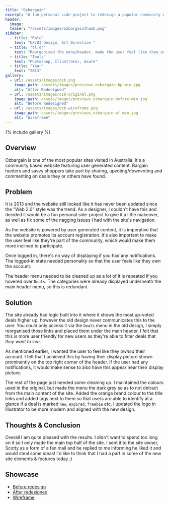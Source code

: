 ```yaml
---
title: "Ozbargain"
excerpt: "A fun personal side-project to redesign a popular community website"
header:
  image:
  teaser: "/assets/images/ozbargainthumb.png"
sidebar:
  - title: "Role"
    text: "UX/UI Design, Art Direction "
  - title: "tl;dr"
    text: "Reorganised the menu/header, made the user feel like they owned their account and felt a part of the community. Site owner liked it and mentioned he may steal some ideas!"
  - title: "Tools"
    text: "Photoshop, Illustrator, Axure"
  - title: "Year"
    text: "2013"
gallery:
  - url: /assets/images/ozb.png
    image_path: /assets/images/previews_ozbargain-hp-min.jpg
    alt: "After Redesigned"
  - url: /assets/images/ozb-original.png
    image_path: assets/images/previews_ozbargain-before-min.jpg
    alt: "Before Redesigned"
  - url: /assets/images/ozb-wireframe.png
    image_path: assets/images/previews_ozbargain-wf-min.jpg
    alt: "Wireframe"
---
```


{% include gallery %}

## Overview
Ozbargain is one of the most popular sites visited in Australia. It's a community based website featuring user generated content. Bargain hunters and savvy shoppers take part by sharing, upvoting/downvoting and commenting on deals they or others have found.

## Problem
It is 2013 and the website still looked like it has never been updated since the "Web 2.0" style was the trend. As a designer, I couldn't have this and decided it would be a fun personal side-project to give it a little makeover, as well as fix some of the nagging issues I had with the site's navigation.

As the website is powered by user generated content, it is imperative that the website promotes its account registration. It's also important to make the user feel like they're part of the community, which would make them more inclined to participate.

Once logged in, there's no way of displaying if you had any notifications. The logged-in state needed personality so that the user feels like they *own* the account.

The header menu needed to be cleaned up as a lot of it is repeated if you hovered over `Deals`. The categories were already displayed underneath the main header menu, so this is redundant.

## Solution
The site already had logic built into it where it shows the most up-voted deals higher up, however the old design never communicates this to the user. You could only access it via the `Deals` menu in the old design, I simply reorganised those links and placed them under the main header. I felt that this is more user friendly for new users as they're able to filter deals that *they want to see*.

As mentioned earlier, I wanted the user to feel like they *owned* their account. I felt that I achieved this by having their display picture shown prominently on the top right corner of the header. If the user had any notifications, it would make sense to also have this appear near their display picture.

The rest of the page just needed some cleaning up. I maintained the colours used in the original, but made the menu the dark grey so as to not detract from the main content of the site.  Added the orange brand colour to the title links and added tags next to them so that users are able to identify at a glance if a deal is marked `new`, `expired`, `freebie` etc. I updated the logo in Illustrator to be more modern and aligned with the new design.

## Thoughts & Conclusion
Overall I am quite pleased with the results. I didn't want to spend too long on it so I only made the main top half of the site. I sent it to the site owner, Scotty as a form of a fan mail and he replied to me informing he liked it and would steal some ideas! I'd like to think that I had a part in some of the new site elements & features today ;)

## Showcase
<ul>
  <li><a href="https://goo.gl/3bxbAC" target="_blank">Before redesign</a></li>
  <li><a href="https://goo.gl/4CgJtG" target="_blank">After redesigned</a></li>
  <li><a href="https://goo.gl/n3LsKp" target="_blank">Wireframe</a></li>
</ul>

